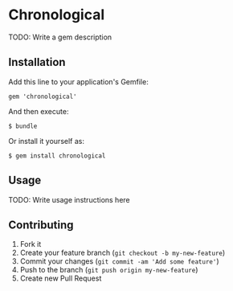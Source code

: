# Chronological

TODO: Write a gem description

## Installation

Add this line to your application's Gemfile:

    gem 'chronological'

And then execute:

    $ bundle

Or install it yourself as:

    $ gem install chronological

## Usage

TODO: Write usage instructions here

## Contributing

1. Fork it
2. Create your feature branch (`git checkout -b my-new-feature`)
3. Commit your changes (`git commit -am 'Add some feature'`)
4. Push to the branch (`git push origin my-new-feature`)
5. Create new Pull Request
